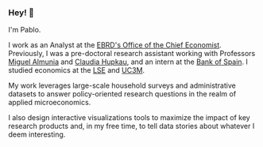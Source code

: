 ### Hey! 👋

I'm Pablo. 

I work as an Analyst at the [EBRD's Office of the Chief Economist](https://www.ebrd.com/what-we-do/economic-research-and-data/office-of-the-chief-economist.html). Previously, I was a pre-doctoral research assistant working with Professors [Miguel Almunia](https://malmunia.github.io/) and [Claudia Hupkau](https://sites.google.com/view/claudiahupkau/home), and an intern at the [Bank of Spain](https://www.bde.es/investigador/en/). I studied economics at the [LSE](https://www.lse.ac.uk/) and [UC3M](https://www.uc3m.es/home).

My work leverages large-scale household surveys and administrative datasets to answer policy-oriented research questions in the realm of applied microeconomics.

I also design interactive visualizations tools to maximize the impact of key research products and, in my free time, to tell data stories about whatever I deem interesting.
